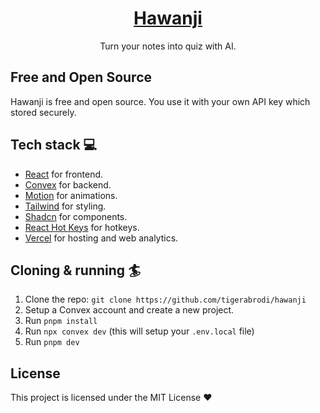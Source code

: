 <div align="center">
<h1 align="center">
  <a href="https://hawanji.vercel.app/">Hawanji</a>
</h1>
  <p>
    Turn your notes into quiz with AI.
  </p>
</div>

## Free and Open Source

Hawanji is free and open source. You use it with your own API key which stored securely.

## Tech stack 💻

- [React](https://react.dev/) for frontend.
- [Convex](https://www.convex.dev/) for backend.
- [Motion](https://motion.dev/) for animations.
- [Tailwind](https://tailwindcss.com/) for styling.
- [Shadcn](https://ui.shadcn.com/) for components.
- [React Hot Keys](https://github.com/jaywcjlove/react-hotkeys) for hotkeys.
- [Vercel](https://vercel.com/) for hosting and web analytics.

## Cloning & running 🏄

1. Clone the repo: `git clone https://github.com/tigerabrodi/hawanji`
2. Setup a Convex account and create a new project.
3. Run `pnpm install`
4. Run `npx convex dev` (this will setup your `.env.local` file)
5. Run `pnpm dev`

## License

This project is licensed under the MIT License ❤️
